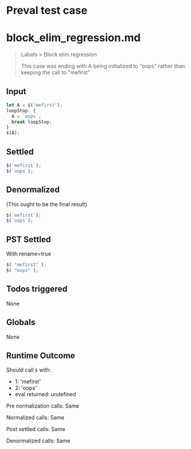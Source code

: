 # Preval test case

# block_elim_regression.md

> Labels > Block elim regression
>
> This case was ending with A being initialized to "oops" rather than keeping the call to "mefirst"

## Input

`````js filename=intro
let A = $('mefirst');
loopStop: {
  A = `oops`;
  break loopStop;
}
$(A);
`````


## Settled


`````js filename=intro
$(`mefirst`);
$(`oops`);
`````


## Denormalized
(This ought to be the final result)

`````js filename=intro
$(`mefirst`);
$(`oops`);
`````


## PST Settled
With rename=true

`````js filename=intro
$( "mefirst" );
$( "oops" );
`````


## Todos triggered


None


## Globals


None


## Runtime Outcome


Should call `$` with:
 - 1: 'mefirst'
 - 2: 'oops'
 - eval returned: undefined

Pre normalization calls: Same

Normalized calls: Same

Post settled calls: Same

Denormalized calls: Same
